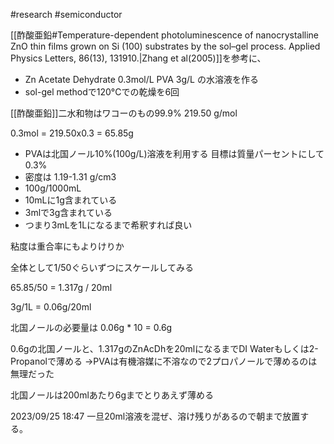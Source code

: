 #research #semiconductor 

[[酢酸亜鉛#Temperature-dependent photoluminescence of nanocrystalline ZnO thin films grown on Si (100) substrates by the sol–gel process. Applied Physics Letters, 86(13), 131910.|Zhang et al(2005)]]を参考に、

- Zn Acetate Dehydrate 0.3mol/L PVA 3g/L の水溶液を作る
- sol-gel methodで120°Cでの乾燥を6回


[[酢酸亜鉛]]二水和物はワコーのもの99.9% 219.50 g/mol 

0.3mol = 219.50x0.3 = 65.85g

- PVAは北国ノール10%(100g/L)溶液を利用する 目標は質量パーセントにして0.3%
- 密度は 1.19-1.31 g/cm3 
- 100g/1000mL
- 10mLに1g含まれている
- 3mlで3g含まれている
- つまり3mLを1Lになるまで希釈すれば良い

粘度は重合率にもよりけりか

全体として1/50ぐらいずつにスケールしてみる

65.85/50 = 1.317g / 20ml

3g/1L = 0.06g/20ml

北国ノールの必要量は  0.06g * 10 = 0.6g

0.6gの北国ノールと、1.317gのZnAcDhを20mlになるまでDI Waterもしくは2-Propanolで薄める
→PVAは有機溶媒に不溶なので2プロパノールで薄めるのは無理だった

北国ノールは200mlあたり6gまでとりあえず薄める


2023/09/25 18:47 一旦20ml溶液を混ぜ、溶け残りがあるので朝まで放置する。